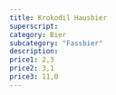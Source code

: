 ```yaml
---
title: Krokodil Hausbier
superscript:
category: Bier
subcategory: "Fassbier"
description:
price1: 2,3
price2: 3,1
price3: 11,0
---
```

